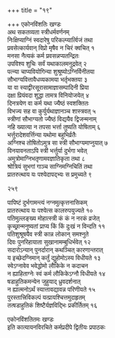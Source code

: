 +++
title = "१९"

+++
एकोनविंशतिः खण्डः  
अथ सकतव्यता स्त्रीधर्मवर्णनम्  
निःक्षिप्याग्निं स्वदारेषु परिकल्प्यार्त्विजं तथा  
प्रवसेत्कार्यवान् विप्रो मृषैव न चिरं क्वचित्  १  
मनसा नैत्यकं कर्म प्रवसन्नप्यतन्द्रितः  
उपविश्य शुचिः सर्वं यथाकालमनुद्रवेत्  २  
पत्न्या चाप्यवियोगिन्या शुश्रूष्योऽग्निर्विनीतया  
सौभाग्यवित्तावैधव्यकामया भर्तृभक्तया  ३  
या वा स्याद्वीरसूरासामाज्ञासम्पादिनी प्रिया  
दक्षा प्रियंवदा शुद्धा तामत्र विनियोजयेत्  ४  
दिनत्रयेण वा कर्म यथा ज्यैष्ठं स्वशक्तितः  
विभज्य सह वा कुर्युर्यथाज्ञानञ्च शास्त्रवत्  ५  
स्त्रीणां सौभाग्यतो ज्यैष्ठं विद्ययैव द्विजन्मनाम्  
नहि ख्यात्या न तपसा भर्त्ता तुष्यति योषिताम्  ६  
भर्त्तुरादेशवर्त्तिन्या यथोमा बहुभिर्व्रतैः  
अग्निश्च तोषितोऽमुत्र सा स्त्री सौभाग्यमाप्नुयात्  ७  
विनयावनताऽपि स्त्री भर्त्तुर्या दुर्भगा भवेत्  
अमुत्रोमाग्निभतृणामवज्ञातिकृता तथा  ८  
श्रोत्रियं सुभगां गाञ्च साग्निमग्निचितिं तथा  
प्रातरुत्थाय यः पश्येदापद्भ्यः स प्रमुच्यते  ९  

२५९  

पापिष्टं दुर्भगामन्त्यं नग्नमुत्कृत्तनासिकम्  
प्रातरुत्थाय यः पश्येत्स कालरुपयुज्यते  १०  
पतिमुल्लङ्ख्य मोहात्स्त्री कं कं न नरकं व्रजेत्  
कृच्छ्रान्मनुष्यतां प्राप्य किं किं दुःखं न विन्दति  ११  
पतिशुश्रूषयैव स्त्री कान्न लोकान् समश्नुते  
दिवः पुनरिहायाता सुखानामम्बुधिर्भवेत्  १२  
सदारोऽन्यान् पुनर्दारान् कथञ्चित् कारणान्तरात्  
य इच्छेदग्निमान् कर्तुं द्युहोमोऽस्य विधीयते  १३  
स्वेऽग्नावेव भवेद्धोमो लौकिके न कदाचन  
न ह्याहिताग्नेः स्वं कर्म लौकिकेऽग्नौ विधीयते  १४  
षडाहुतिकमन्येन जुहुयाद् ध्रुवदर्शनात्  
न ह्यात्मनोऽर्थं स्यात्तावद्यावन्न परिणीयते  १५  
पुरस्तात्त्रिविकल्पं यत्प्रायश्चित्तमुदाहृतम्  
तत्षडाहुतिकं शिष्टैर्यज्ञविद्भिः प्रकीर्तितम्  १६  

एकोनविंशतितमः खण्डः  
इति कात्यायनविरचिते कर्मप्रदीपे द्वितीयः प्रपाठकः  
